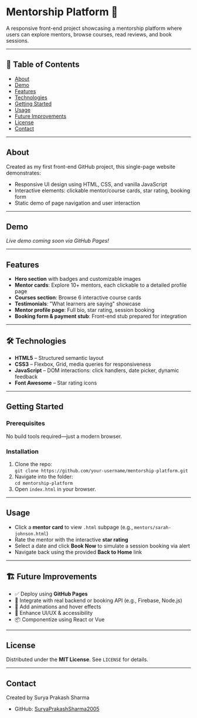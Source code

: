 # Mentorship Platform 🌱

A responsive front-end project showcasing a mentorship platform where users can explore mentors, browse courses, read reviews, and book sessions.

---

## 🧭 Table of Contents
- [About](#about)
- [Demo](#demo)
- [Features](#features)
- [Technologies](#technologies)
- [Getting Started](#getting-started)
- [Usage](#usage)
- [Future Improvements](#future-improvements)
- [License](#license)
- [Contact](#contact)

---

## About
Created as my first front-end GitHub project, this single-page website demonstrates:
- Responsive UI design using HTML, CSS, and vanilla JavaScript  
- Interactive elements: clickable mentor/course cards, star rating, booking form  
- Static demo of page navigation and user interaction

---

## Demo
*Live demo coming soon via GitHub Pages!*

---

## Features
- **Hero section** with badges and customizable images  
- **Mentor cards**: Explore 10+ mentors, each clickable to a detailed profile page  
- **Courses section**: Browse 6 interactive course cards  
- **Testimonials**: "What learners are saying" showcase  
- **Mentor profile page**: Full bio, star rating, session booking  
- **Booking form & payment stub**: Front-end stub prepared for integration  

---

## 🛠️ Technologies
- **HTML5** – Structured semantic layout  
- **CSS3** – Flexbox, Grid, media queries for responsiveness  
- **JavaScript** – DOM interactions: click handlers, date picker, dynamic feedback  
- **Font Awesome** – Star rating icons  

---

## Getting Started
### Prerequisites
No build tools required—just a modern browser.

### Installation
1. Clone the repo:  
   `git clone https://github.com/your-username/mentorship-platform.git`  
2. Navigate into the folder:  
   `cd mentorship-platform`  
3. Open `index.html` in your browser.

---

## Usage
- Click a **mentor card** to view `.html` subpage (e.g., `mentors/sarah-johnson.html`)  
- Rate the mentor with the interactive **star rating**  
- Select a date and click **Book Now** to simulate a session booking via alert  
- Navigate back using the provided **Back to Home** link

---

## 🏗️ Future Improvements
- ✅ Deploy using **GitHub Pages**  
- 🔗 Integrate with real backend or booking API (e.g., Firebase, Node.js)  
- 🎨 Add animations and hover effects  
- 📱 Enhance UI/UX & accessibility  
- 📦 Componentize using React or Vue  

---

## License
Distributed under the **MIT License**. See `LICENSE` for details.

---

## Contact
Created by Surya Prakash Sharma
- GitHub: [SuryaPrakashSharma2005](https://github.com/SuryaPrakashSharma2005)

